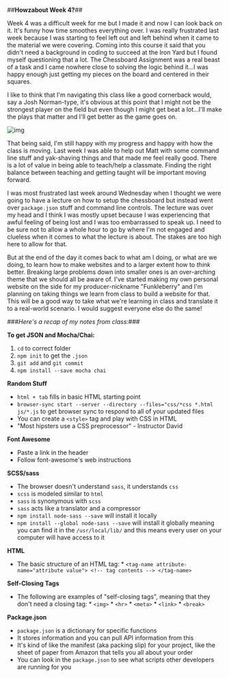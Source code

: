 ##**Howzabout Week 4?**##

Week 4 was a difficult week for me but I made it and now I can look back on it. It's funny how time smoothes everything over. I was really frustrated last week because I was starting to feel left out and left behind when it came to the material we were covering. Coming into this course it said that you didn't need a background in coding to succeed at the Iron Yard but I found myself questioning that a lot. The Chessboard Assignment was a real beast of a task and I came nowhere close to solving the logic behind it...I was happy enough just getting my pieces on the board and centered in their squares. 

I like to think that I'm navigating this class like a good cornerback would, say a Josh Norman-type, it's obvious at this point that I might not be the strongest player on the field but even though I might get beat a lot...I'll make the plays that matter and I'll get better as the game goes on.

![img](http://i1.wp.com/blackandbluereview.com/wp-content/uploads/2015/09/EBX3362.jpg?resize=675%2C475)

That being said, I'm still happy with my progress and happy with how the class is moving. Last week I was able to help out Matt with some command line stuff and yak-shaving things and that made me feel really good. There is a lot of value in being able to teach/help a classmate. Finding the right balance between teaching and getting taught will be important moving forward. 

I was most frustrated last week around Wednesday when I thought we were going to have a lecture on how to setup the chessboard but instead went over `package.json` stuff and command line controls. The lecture was over my head and I think I was mostly upset because I was experiencing that awful feeling of being lost and I was too embarrassed to speak up. I need to be sure not to allow a whole hour to go by where I'm not engaged and clueless when it comes to what the lecture is about. The stakes are too high here to allow for that.

But at the end of the day it comes back to what am I doing, or what are we doing, to learn how to make websites and to a larger extent how to _think_ better. Breaking large problems down into smaller ones is an over-arching theme that we should all be aware of. I've started making my own personal website on the side for my producer-nickname "Funkleberry" and I'm planning on taking things we learn from class to build a website for that. This will be a good way to take what we're learning in class and translate it to a real-world scenario. I would suggest everyone else do the same!

###_Here's a recap of my notes from class:_###

**To get JSON and Mocha/Chai:**
  1. `cd` to correct folder
  2. `npm init` to get the `.json`
  3. `git add` and `git commit`
  4. `npm install --save mocha chai`


**Random Stuff**
* `html + tab` fills in basic HTML starting point
* `browser-sync start --server --directory --files="css/*css *.html js/*.js` to get browser sync to respond to all of your updated files
* You can create a `<style>` tag and play with CSS in HTML
* "Most hipsters use a CSS preprocessor" - Instructor David

**Font Awesome**
* Paste a link in the header
* Follow font-awesome's web instructions

**SCSS/sass**
* The browser doesn't understand `sass`, it understands `css`
* `scss` is modeled similar to `html`
* `sass` is synonymous with `scss`
* `sass` acts like a translator and a compressor
* `npm install node-sass --save` will install it locally
* `npm install --global node-sass --save` will install it globally meaning you can find it in the `/usr/local/lib/` and this means every user on your computer will have access to it

**HTML**
* The basic structure of an HTML tag:
      * `<tag-name attribute-name="attribute value"> <!-- tag contents --> </tag-name>`

**Self-Closing Tags**
* The following are examples of "self-closing tags", meaning that they don't need a closing tag:
      * `<img>`
      * `<hr>`
      * `<meta>`
      * `<link>`
      * `<break>`

**Package.json**
* `package.json` is a dictionary for specific functions
* It stores information and you can pull API information from this
* It's kind of like the manifest (aka packing slip) for your project, like the sheet of paper from Amazon that tells you all about your order
* You can look in the `package.json` to see what scripts other developers are running for you
